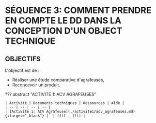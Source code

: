 
# SÉQUENCE 3: COMMENT PRENDRE EN COMPTE LE DD DANS LA CONCEPTION D'UN OBJECT TECHNIQUE

## OBJECTIFS

L'objectif est de :

* Réaliser une étude comparative d'agrafeuses,
* Reconcevoir un produit.

??? abstract "ACTIVITÉ 1: ACV AGRAFEUSES"

    | Activité | Documents techniques | Ressources | Aide |
    | -- | -- | -- | -- |
    | [Activité 1: ACV Agrafeuse](./activite1/acv_agrafeuses.md){:target="_blank"} |  | []() | []() |